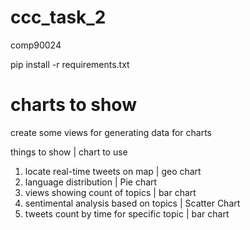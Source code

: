 # ccc_task_2
comp90024

pip install -r requirements.txt

# charts to show
create some views for generating data for charts

things to show | chart to use

1. locate real-time tweets on map | geo chart
2. language distribution | Pie chart
3. views showing count of topics | bar chart
4. sentimental analysis based on topics | Scatter Chart
5. tweets count by time for specific topic | bar chart